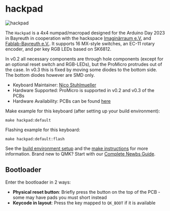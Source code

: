# hackpad

![hackpad](https://git.imaginaerraum.de/Purox/Hackpad/raw/branch/main/assets/pic.jpg)


The `Hackpad` is a 4x4 numpad/macropad designed for the Arduino Day 2023 in Bayreuth in cooperation with the hackspace [Imaginärraum e.V.](imaginaerraum.de) and [Fablab-Bayreuth e.V.](fablab-bayreuth.de).
It supports 16 MX-style switches, an EC-11 rotary encoder, and per key RGB LEDs based on SK6812.

In v0.2 all necessary components are through hole components (except for an optional reset switch and RGB-LEDs), but the ProMicro protrudes out of the case.
In v0.3 this is fixed by moving some diodes to the bottom side. The bottom diodes however are SMD only.

* Keyboard Maintainer: [Nico Stuhlmueller](https://github.com/ThePurox)
* Hardware Supported: ProMicro is supported in v0.2 and v0.3 of the PCBs
* Hardware Availability: PCBs can be found [here](https://git.imaginaerraum.de/Purox/Hackpad)

Make example for this keyboard (after setting up your build environment):

    make hackpad:default

Flashing example for this keyboard:

    make hackpad:default:flash

See the [build environment setup](https://docs.qmk.fm/#/getting_started_build_tools) and the [make instructions](https://docs.qmk.fm/#/getting_started_make_guide) for more information. Brand new to QMK? Start with our [Complete Newbs Guide](https://docs.qmk.fm/#/newbs).

## Bootloader

Enter the bootloader in 2 ways:

* **Physical reset button**: Briefly press the button on the top of the PCB - some may have pads you must short instead
* **Keycode in layout**: Press the key mapped to `QK_BOOT` if it is available
